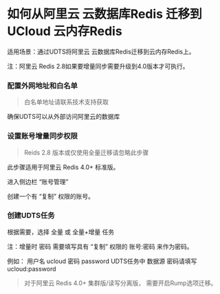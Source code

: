 # 如何从阿里云 云数据库Redis 迁移到 UCloud 云内存Redis

适用场景：通过UDTS将阿里云 云数据库Redis迁移到云内存Redis上。

注：阿里云 Redis 2.8如果要增量同步需要升级到4.0版本才可执行。

### 配置外网地址和白名单

> 白名单地址请联系技术支持获取

确保UDTS可以从外部访问阿里云的数据库

### 设置账号增量同步权限

> Reids 2.8 版本或仅使用全量迁移请忽略此步骤

此步骤适用于阿里云 Redis 4.0+ 标准版。

进入侧边栏 “账号管理”


创建一个有 “复制” 权限的账号。


### 创建UDTS任务

根据需要，选择 全量 或 全量+增量 任务

注：增量时 密码 需要填写具有 “复制” 权限的  账号:密码  来作为密码。

例如： 用户名 ucloud  密码 password  UDTS任务中 数据源 密码请填写 ucloud:password

> 对于阿里云 Redis 4.0+ 集群版/读写分离版， 需要开启Rump选项迁移。
